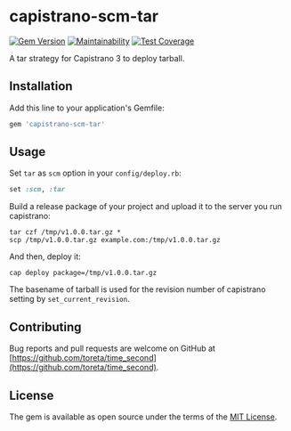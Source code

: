# capistrano-scm-tar

[![Gem Version](https://badge.fury.io/rb/capistrano-scm-tar.svg)](https://badge.fury.io/rb/capistrano-scm-tar)
[![Maintainability](https://api.codeclimate.com/v1/badges/0c077beb6ef93cd84d3e/maintainability)](https://codeclimate.com/github/ziguzagu/capistrano-scm-tar/maintainability)
[![Test Coverage](https://api.codeclimate.com/v1/badges/0c077beb6ef93cd84d3e/test_coverage)](https://codeclimate.com/github/ziguzagu/capistrano-scm-tar/test_coverage)

A tar strategy for Capistrano 3 to deploy tarball.

## Installation

Add this line to your application's Gemfile:

```ruby
gem 'capistrano-scm-tar'
```

## Usage

Set `tar` as `scm` option in your `config/deploy.rb`:

```ruby
set :scm, :tar
```

Build a release package of your project and upload it to the server you run capistrano:

```shell
tar czf /tmp/v1.0.0.tar.gz *
scp /tmp/v1.0.0.tar.gz example.com:/tmp/v1.0.0.tar.gz
```

And then, deploy it:

```shell
cap deploy package=/tmp/v1.0.0.tar.gz
```

The basename of tarball is used for the revision number of capistrano setting by `set_current_revision`.


## Contributing

Bug reports and pull requests are welcome on GitHub at [https://github.com/toreta/time_second](https://github.com/toreta/time_second).

## License

The gem is available as open source under the terms of the [MIT License](https://opensource.org/licenses/MIT).
